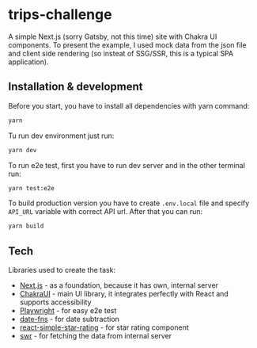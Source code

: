# trips-challenge

A simple Next.js (sorry Gatsby, not this time) site with Chakra UI components.
To present the example, I used mock data from the json file and client side rendering (so insteat of SSG/SSR, this is a typical SPA application).

## Installation & development

Before you start, you have to install all dependencies with yarn command:
```sh
yarn
```

Tu run dev environment just run:
```sh
yarn dev
```

To run e2e test, first you have to run dev server and in the other terminal run:
```sh
yarn test:e2e
```

To build production version you have to create `.env.local` file and specify `API_URL` variable with correct API url. After that you can run:
```sh
yarn build
```

## Tech

Libraries used to create the task:

* [Next.js](https://nextjs.org/) - as a foundation, because it has own, internal server
* [ChakraUI](https://chakra-ui.com/) - main UI library, it integrates perfectly with React and supports accessibility
* [Playwright](https://playwright.dev/) - for easy e2e test
* [date-fns](https://date-fns.org/) - for date subtraction
* [react-simple-star-rating](https://github.com/awran5/react-simple-star-rating) - for star rating component
* [swr](https://swr.vercel.app/) - for fetching the data from internal server

